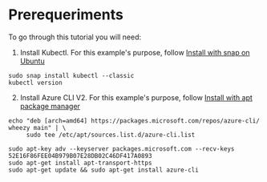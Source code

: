 # Prerequeriments

To go through this tutorial you will need:

1. Install Kubectl. For this example's purpose, follow [Install with snap on Ubuntu](https://kubernetes.io/docs/tasks/tools/install-kubectl/#on-linux-using-bash) 
```
sudo snap install kubectl --classic
kubectl version
```
2. Install Azure CLI V2. For this example's purpose, follow [Install with apt package manager](https://docs.microsoft.com/en-us/cli/azure/install-azure-cli?view=azure-cli-latest)
```
echo "deb [arch=amd64] https://packages.microsoft.com/repos/azure-cli/ wheezy main" | \
     sudo tee /etc/apt/sources.list.d/azure-cli.list

sudo apt-key adv --keyserver packages.microsoft.com --recv-keys 52E16F86FEE04B979B07E28DB02C46DF417A0893
sudo apt-get install apt-transport-https
sudo apt-get update && sudo apt-get install azure-cli
```
